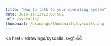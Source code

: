 ```yaml
---
title: "How to talk to your operating system"
date: 2016-11-12T12:08:56Z
url: /syscalls/
thumbnail: /drawings/thumbnails/syscalls.png
---
```

<a href='/drawings/syscalls'.svg'><img src='/drawings/syscalls.png'></a>
